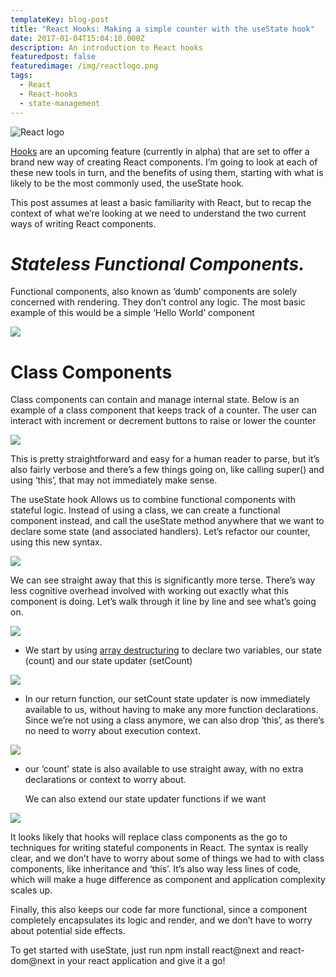 ```yaml
---
templateKey: blog-post
title: "React Hooks: Making a simple counter with the useState hook"
date: 2017-01-04T15:04:10.000Z
description: An introduction to React hooks
featuredpost: false
featuredimage: /img/reactlogo.png
tags:
  - React
  - React-hooks
  - state-management
---
```

![React logo](/img/reactlogo.png)

[Hooks](https://reactjs.org/docs/hooks-intro.html) are an upcoming feature (currently in alpha) that are set to offer a brand new way of creating React components. I’m going to look at each of these new tools in turn, and the benefits of using them, starting with what is likely to be the most commonly used, the useState hook.

This post assumes at least a basic familiarity with React, but to recap the context of what we’re looking at we need to understand the two current ways of writing React components.

# *Stateless Functional Components.*

Functional components, also known as ‘dumb’ components are solely concerned with rendering. They don’t control any logic. The most basic example of this would be a simple ‘Hello World’ component

![](https://miro.medium.com/max/1400/1*jiPwZ__arvCck4fEJaUftw.png)

# Class Components

Class components can contain and manage internal state. Below is an example of a class component that keeps track of a counter. The user can interact with increment or decrement buttons to raise or lower the counter

![](https://miro.medium.com/max/1400/1*FFFl2w2m1gtXyoUE_4hVIg.png)



This is pretty straightforward and easy for a human reader to parse, but it’s also fairly verbose and there’s a few things going on, like calling super() and using ‘this’, that may not immediately make sense.

The useState hook Allows us to combine functional components with stateful logic. Instead of using a class, we can create a functional component instead, and call the useState method anywhere that we want to declare some state (and associated handlers). Let’s refactor our counter, using this new syntax.

![](https://miro.medium.com/max/1400/1*MGlrNmHUaT_2Gku11LLfLw.png)

We can see straight away that this is significantly more terse. There’s way less cognitive overhead involved with working out exactly what this component is doing. Let’s walk through it line by line and see what’s going on.

![](https://miro.medium.com/max/1400/1*RAaAl1ewme3yjN165TOctw.png)



* We start by using [array destructuring](https://developer.mozilla.org/en-US/docs/Web/JavaScript/Reference/Operators/Destructuring_assignment) to declare two variables, our state (count) and our state updater (setCount)



![](https://miro.medium.com/max/1400/1*SOktA-wSs5Ea8FtRp2OqXw.png)

* In our return function, our setCount state updater is now immediately available to us, without having to make any more function declarations. Since we’re not using a class anymore, we can also drop ‘this’, as there’s no need to worry about execution context.



![](https://miro.medium.com/max/1400/1*RkVYeqs0s3Ob0T_oZYYleg.png)

* our ‘count’ state is also available to use straight away, with no extra declarations or context to worry about.

  We can also extend our state updater functions if we want

![](https://miro.medium.com/max/1400/1*_5CLF6bDqh8QgwXMnk3Hyg.png)

It looks likely that hooks will replace class components as the go to techniques for writing stateful components in React. The syntax is really clear, and we don’t have to worry about some of things we had to with class components, like inheritance and ‘this’. It’s also way less lines of code, which will make a huge difference as component and application complexity scales up.

Finally, this also keeps our code far more functional, since a component completely encapsulates its logic and render, and we don’t have to worry about potential side effects.

To get started with useState, just run npm install react@next and react-dom@next in your react application and give it a go!